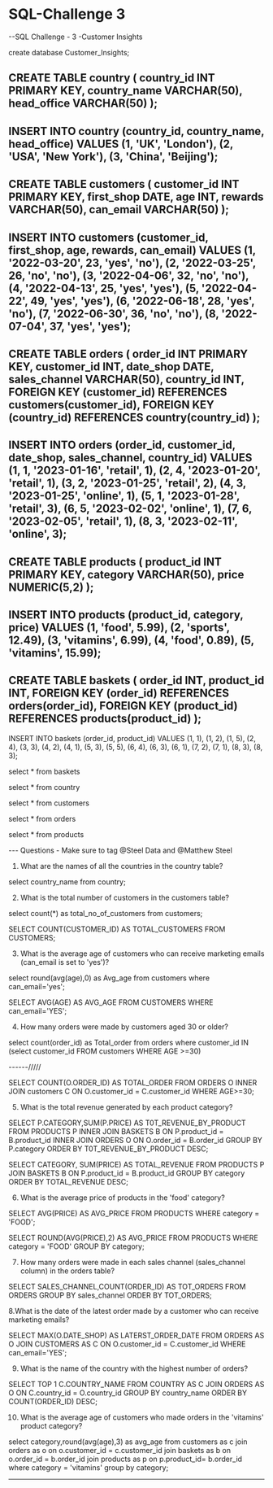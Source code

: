 # SQL-Challenge 3


--SQL Challenge - 3 -Customer Insights

create database Customer_Insights;

CREATE TABLE country (
country_id INT PRIMARY KEY,
country_name VARCHAR(50),
head_office VARCHAR(50)
);
--------------------
INSERT INTO country (country_id, country_name, head_office)
VALUES (1, 'UK', 'London'),
(2, 'USA', 'New York'),
(3, 'China', 'Beijing');
--------------------
CREATE TABLE customers (
customer_id INT PRIMARY KEY,
first_shop DATE,
age INT,
rewards VARCHAR(50),
can_email VARCHAR(50)
);
--------------------
INSERT INTO customers (customer_id, first_shop, age, rewards, can_email)
VALUES (1, '2022-03-20', 23, 'yes', 'no'),
(2, '2022-03-25', 26, 'no', 'no'),
(3, '2022-04-06', 32, 'no', 'no'),
(4, '2022-04-13', 25, 'yes', 'yes'),
(5, '2022-04-22', 49, 'yes', 'yes'),
(6, '2022-06-18', 28, 'yes', 'no'),
(7, '2022-06-30', 36, 'no', 'no'),
(8, '2022-07-04', 37, 'yes', 'yes');
--------------------
CREATE TABLE orders (
order_id INT PRIMARY KEY,
customer_id INT,
date_shop DATE,
sales_channel VARCHAR(50),
country_id INT,
FOREIGN KEY (customer_id) REFERENCES customers(customer_id),
FOREIGN KEY (country_id) REFERENCES country(country_id)
);
--------------------
INSERT INTO orders (order_id, customer_id, date_shop, sales_channel, country_id)
VALUES (1, 1, '2023-01-16', 'retail', 1),
(2, 4, '2023-01-20', 'retail', 1),
(3, 2, '2023-01-25', 'retail', 2),
(4, 3, '2023-01-25', 'online', 1),
(5, 1, '2023-01-28', 'retail', 3),
(6, 5, '2023-02-02', 'online', 1),
(7, 6, '2023-02-05', 'retail', 1),
(8, 3, '2023-02-11', 'online', 3);
--------------------
CREATE TABLE products (
product_id INT PRIMARY KEY,
category VARCHAR(50),
price NUMERIC(5,2)
);
--------------------
INSERT INTO products (product_id, category, price)
VALUES (1, 'food', 5.99),
(2, 'sports', 12.49),
(3, 'vitamins', 6.99),
(4, 'food', 0.89),
(5, 'vitamins', 15.99);
--------------------
CREATE TABLE baskets (
order_id INT,
product_id INT,
FOREIGN KEY (order_id) REFERENCES orders(order_id),
FOREIGN KEY (product_id) REFERENCES products(product_id)
);
--------------------
INSERT INTO baskets (order_id, product_id)
VALUES (1, 1),
(1, 2),
(1, 5),
(2, 4),
(3, 3),
(4, 2),
(4, 1),
(5, 3),
(5, 5),
(6, 4),
(6, 3),
(6, 1),
(7, 2),
(7, 1),
(8, 3),
(8, 3);


select * from baskets

select * from country

select * from customers

select * from orders

select * from products

--- Questions - Make sure to tag @Steel Data and @Matthew Steel

1. What are the names of all the countries in the country table?

select country_name 
from country;

2. What is the total number of customers in the customers table?

select count(*) as total_no_of_customers
from customers;

SELECT COUNT(CUSTOMER_ID) AS TOTAL_CUSTOMERS
FROM CUSTOMERS;

3. What is the average age of customers who can receive marketing emails (can_email is set to 'yes')?

select round(avg(age),0) as Avg_age
from customers
where can_email='yes';

SELECT AVG(AGE) AS AVG_AGE
FROM CUSTOMERS
WHERE can_email='YES';

4. How many orders were made by customers aged 30 or older?

select count(order_id) as Total_order
from orders
where customer_id IN
(select customer_id FROM customers WHERE AGE >=30)

------/////

SELECT COUNT(O.ORDER_ID) AS TOTAL_ORDER
FROM ORDERS O
INNER JOIN customers C
ON O.customer_id = C.customer_id
WHERE AGE>=30;


5. What is the total revenue generated by each product category?

SELECT P.CATEGORY,SUM(P.PRICE) AS T0T_REVENUE_BY_PRODUCT
FROM PRODUCTS P INNER JOIN BASKETS B
ON P.product_id = B.product_id
INNER JOIN ORDERS O
ON O.order_id = B.order_id
GROUP BY P.category
ORDER BY T0T_REVENUE_BY_PRODUCT DESC;

SELECT CATEGORY,
SUM(PRICE) AS TOTAL_REVENUE
FROM PRODUCTS P JOIN BASKETS B
ON P.product_id = B.product_id
GROUP BY category
ORDER BY TOTAL_REVENUE DESC;

6. What is the average price of products in the 'food' category?

SELECT AVG(PRICE) AS AVG_PRICE
FROM PRODUCTS
WHERE category = 'FOOD';

SELECT ROUND(AVG(PRICE),2) AS AVG_PRICE
FROM PRODUCTS
WHERE category = 'FOOD'
GROUP BY category;

7. How many orders were made in each sales channel (sales_channel column) in the orders table?

SELECT SALES_CHANNEL,COUNT(ORDER_ID) AS TOT_ORDERS
FROM ORDERS 
GROUP BY sales_channel
ORDER BY TOT_ORDERS;

8.What is the date of the latest order made by a customer who can receive marketing emails?

SELECT MAX(O.DATE_SHOP) AS LATERST_ORDER_DATE
FROM ORDERS AS O JOIN CUSTOMERS AS C
ON O.customer_id = C.customer_id
WHERE can_email='YES';


9. What is the name of the country with the highest number of orders?

SELECT TOP 1 C.COUNTRY_NAME
FROM COUNTRY AS C JOIN ORDERS AS O
ON C.country_id = O.country_id
GROUP BY country_name
ORDER BY COUNT(ORDER_ID) DESC;

10. What is the average age of customers who made orders in the 'vitamins' product category?


select category,round(avg(age),3) as avg_age
from customers as c 
join orders as o
on o.customer_id = c.customer_id
join baskets as b
on o.order_id = b.order_id
join products as p
on p.product_id= b.order_id
where category = 'vitamins'
group by category;


--------
